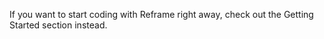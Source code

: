 If you want to start coding with Reframe right away, check out the Getting Started section instead.

